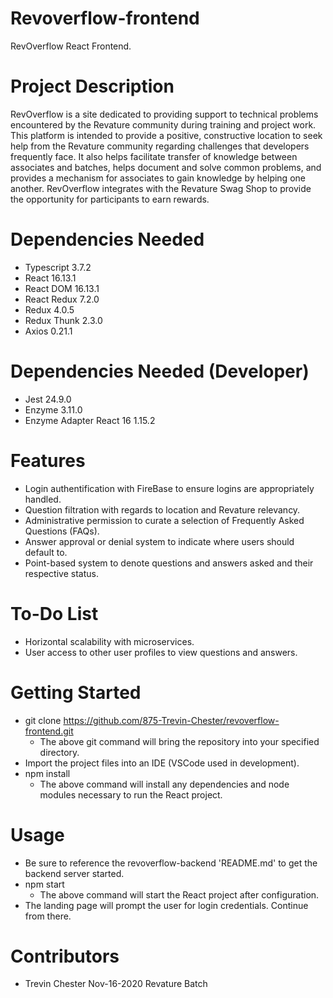 
# Revoverflow-frontend

RevOverflow React Frontend.

# Project Description

RevOverflow is a site dedicated to providing support to technical problems encountered by the Revature community during training and project work. This platform is intended to provide a positive, constructive location to seek help from the Revature community regarding challenges that developers frequently face. It also helps facilitate transfer of knowledge between associates and batches, helps document and solve common problems, and provides a mechanism for associates to gain knowledge by helping one another. RevOverflow integrates with the Revature Swag Shop to provide the opportunity for participants to earn rewards.

# Dependencies Needed
- Typescript 3.7.2
- React 16.13.1
- React DOM 16.13.1
- React Redux 7.2.0
- Redux 4.0.5
- Redux Thunk 2.3.0
- Axios 0.21.1

# Dependencies Needed (Developer)

- Jest 24.9.0
- Enzyme 3.11.0
- Enzyme Adapter React 16 1.15.2

# Features

- Login authentification with FireBase to ensure logins are appropriately handled.
- Question filtration with regards to location and Revature relevancy.
- Administrative permission to curate a selection of Frequently Asked Questions (FAQs).
- Answer approval or denial system to indicate where users should default to.
- Point-based system to denote questions and answers asked and their respective status.

# To-Do List

- Horizontal scalability with microservices.
- User access to other user profiles to view questions and answers.

# Getting Started

- git clone https://github.com/875-Trevin-Chester/revoverflow-frontend.git
  - The above git command will bring the repository into your specified directory.
- Import the project files into an IDE (VSCode used in development).
- npm install
  - The above command will install any dependencies and node modules necessary to run the React project.

# Usage

- Be sure to reference the revoverflow-backend 'README.md' to get the backend server started.
- npm start
  - The above command will start the React project after configuration.
- The landing page will prompt the user for login credentials. Continue from there.

# Contributors

- Trevin Chester Nov-16-2020 Revature Batch
